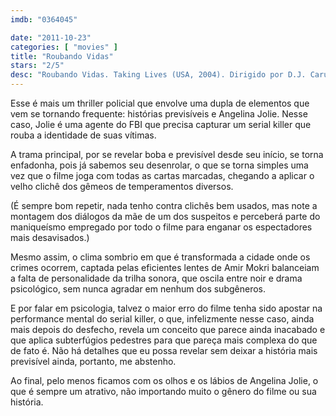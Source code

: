```yaml
---
imdb: "0364045"

date: "2011-10-23"
categories: [ "movies" ]
title: "Roubando Vidas"
stars: "2/5"
desc: "Roubando Vidas. Taking Lives (USA, 2004). Dirigido por D.J. Caruso. Escrito por Michael Pye, Jon Bokenkamp, Jon Bokenkamp. Com Angelina Jolie, Ethan Hawke, Kiefer Sutherland, Gena Rowlands, Olivier Martinez, Tchéky Karyo, Jean-Hugues Anglade, Paul Dano, Justin Chatwin."
---
```

Esse é mais um thriller policial que envolve uma dupla de elementos que vem se tornando frequente: histórias previsíveis e Angelina Jolie. Nesse caso, Jolie é uma agente do FBI que precisa capturar um serial killer que rouba a identidade de suas vítimas.

A trama principal, por se revelar boba e previsível desde seu início, se torna enfadonha, pois já sabemos seu desenrolar, o que se torna simples uma vez que o filme joga com todas as cartas marcadas, chegando a aplicar o velho clichê dos gêmeos de temperamentos diversos.

(É sempre bom repetir, nada tenho contra clichês bem usados, mas note a montagem dos diálogos da mãe de um dos suspeitos e perceberá parte do maniqueísmo empregado por todo o filme para enganar os espectadores mais desavisados.)

Mesmo assim, o clima sombrio em que é transformada a cidade onde os crimes ocorrem, captada pelas eficientes lentes de Amir Mokri balanceiam a falta de personalidade da trilha sonora, que oscila entre noir e drama psicológico, sem nunca agradar em nenhum dos subgêneros.

E por falar em psicologia, talvez o maior erro do filme tenha sido apostar na performance mental do serial killer, o que, infelizmente nesse caso, ainda mais depois do desfecho, revela um conceito que parece ainda inacabado e que aplica subterfúgios pedestres para que pareça mais complexa do que de fato é. Não há detalhes que eu possa revelar sem deixar a história mais previsível ainda, portanto, me abstenho.

Ao final, pelo menos ficamos com os olhos e os lábios de Angelina Jolie, o que é sempre um atrativo, não importando muito o gênero do filme ou sua história.

